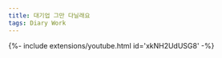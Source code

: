 ```yaml
---
title: 대기업 그만 다닐래요
tags: Diary Work
---
```


<div>{%- include extensions/youtube.html id='xkNH2UdUSG8' -%}</div>